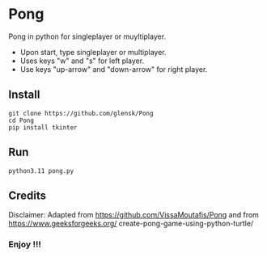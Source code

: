 # Pong
Pong in python for singleplayer or muyltiplayer. 
- Upon start, type singleplayer or multiplayer.
- Uses keys "w" and "s" for left player. 
- Use keys "up-arrow" and "down-arrow" for right player.



## Install

```shell
git clone https://github.com/glensk/Pong
cd Pong
pip install tkinter
```

## Run

```shell
python3.11 pong.py
```

## Credits

Disclaimer: 
Adapted from https://github.com/VissaMoutafis/Pong and from https://www.geeksforgeeks.org/    create-pong-game-using-python-turtle/

### Enjoy !!!
